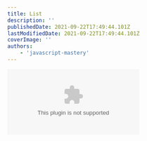 ```yaml
---
title: List
description: ''
publishedDate: 2021-09-22T17:49:44.101Z
lastModifiedDate: 2021-09-22T17:49:44.101Z
coverImage: ''
authors:
    - 'javascript-mastery'
---
```


<Embed type="youtube" url="https://youtu.be/UKdQjQX1Pko?t=2142" title="List" />
